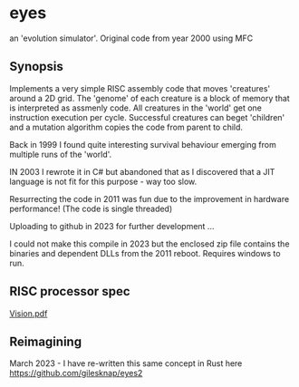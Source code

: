 # eyes
an 'evolution simulator'. Original code from year 2000 using MFC


## Synopsis

Implements a very simple RISC assembly code that moves 'creatures' around a 2D grid. The 'genome' of each creature is a block of memory that is interpreted as assmenly code. All creatures in the 'world' get one instruction execution per cycle. Successful creatures can beget 'children' and a mutation algorithm copies the code from parent to child.

Back in 1999 I found quite interesting survival behaviour emerging from multiple runs of the 'world'.

IN 2003 I rewrote it in C# but abandoned that as I discovered that a JIT language is not fit for this purpose - way too slow. 

Resurrecting the code in 2011 was fun due to the improvement in hardware performance! (The code is single threaded)

Uploading to github in 2023 for further development ...

I could not make this compile in 2023 but the enclosed zip file contains the binaries and dependent DLLs from the 2011 reboot. Requires windows to run. 

## RISC processor spec

[Vision.pdf](https://github.com/gilesknap/eyes/files/10464992/Vision.pdf)

## Reimagining 

March 2023 - 
I have re-written this same concept in Rust here https://github.com/gilesknap/eyes2
